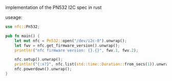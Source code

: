 implementation of the PN532 I2C spec in rust







useage:

```rust
use nfc::Pn532;

pub fn main() {
    let mut nfc = Pn532::open("/dev/i2c-0").unwrap();
    let fwv = nfc.get_firmware_version().unwrap();
    println!("nfc firmware version: {}.{}", fwv.1, fwv.2);

    nfc.setup().unwrap();
    println!("{:x?}", nfc.list(std::time::Duration::from_secs(1)).unwrap());
    nfc.powerdown().unwrap();
}

```
